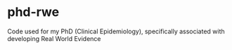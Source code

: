 # phd-rwe
Code used for my PhD (Clinical Epidemiology), specifically associated with developing Real World Evidence
